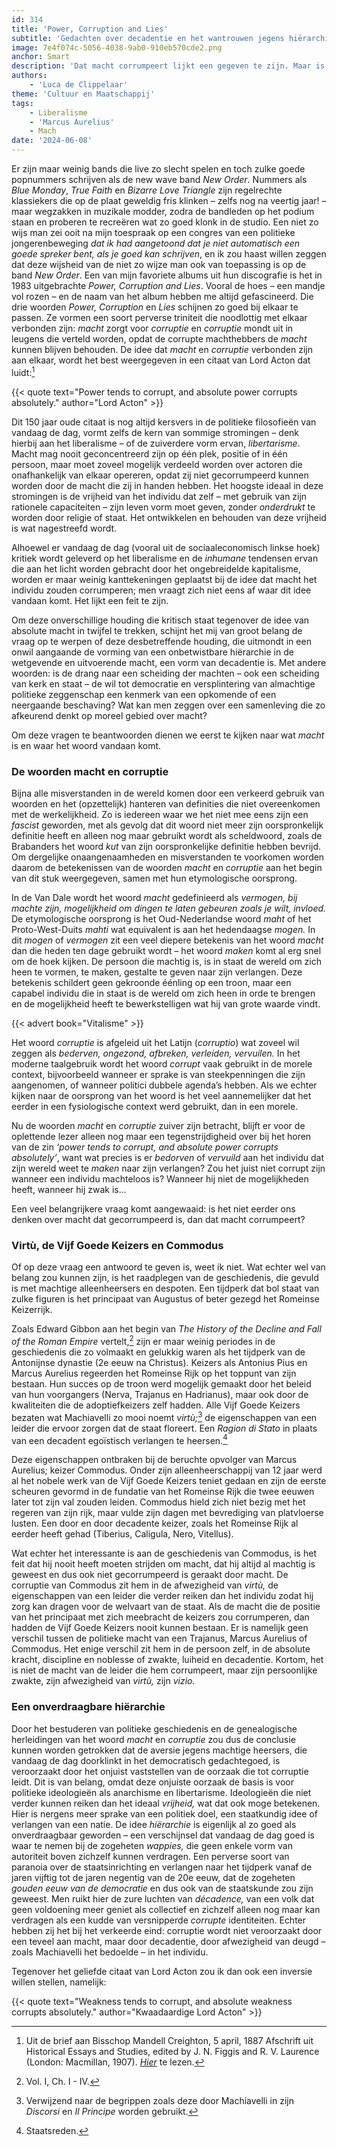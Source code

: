 ```yaml
---
id: 314
title: 'Power, Corruption and Lies'
subtitle: 'Gedachten over decadentie en het wantrouwen jegens hiërarchie'
image: 7e4f074c-5056-4038-9ab0-910eb570cde2.png
anchor: Smart
description: 'Dat macht corrumpeert lijkt een gegeven te zijn. Maar is dit wel zo vanzelfsprekend? Enkele gedachten over wat werkelijk corrumpeert.'
authors:
    - 'Luca de Clippelaar'
theme: 'Cultuur en Maatschappij'
tags:
    - Liberalisme
    - 'Marcus Aurelius'
    - Mach
date: '2024-06-08'
---
```


Er zijn maar weinig bands die live zo slecht spelen en toch zulke goede popnummers
schrijven als de new wave band *New Order*. Nummers als *Blue Monday*, *True Faith* en
*Bizarre Love Triangle* zijn regelrechte klassiekers die op de plaat geweldig fris klinken – zelfs nog na veertig jaar! – maar wegzakken in muzikale modder, zodra de bandleden op het podium staan en proberen te recreëren wat zo goed klonk in de studio. Een niet zo wijs man zei ooit na mijn toespraak op een congres van een politieke jongerenbeweging *dat ik had aangetoond dat je niet automatisch een goede spreker bent, als je goed kan schrijven*, en ik zou haast willen zeggen dat deze wijsheid van de niet zo wijze man ook van toepassing is op de band *New Order*. Een van mijn favoriete albums uit hun discografie is het in 1983 uitgebrachte *Power, Corruption and Lies*. Vooral de hoes – een mandje vol rozen – en de naam van het album hebben me altijd gefascineerd. Die drie woorden *Power, Corruption* en *Lies* schijnen zo goed bij elkaar te passen. Ze vormen een soort perverse triniteit die noodlottig met elkaar verbonden zijn: *macht* zorgt voor *corruptie* en *corruptie* mondt uit in leugens die verteld worden, opdat de corrupte machthebbers de *macht* kunnen blijven behouden. De idee dat *macht* en *corruptie* verbonden zijn aan elkaar, wordt het best weergegeven in een citaat van Lord Acton dat luidt:[^1]

{{< quote text="Power tends to corrupt, and absolute power corrupts absolutely." author="Lord Acton" >}}

Dit 150 jaar oude citaat is nog altijd kersvers in de politieke filosofieën van vandaag de dag, vormt zelfs de kern van sommige stromingen – denk hierbij aan het liberalisme – of de zuiverdere vorm ervan, *libertarisme*. Macht mag nooit geconcentreerd zijn op één plek, positie of in één persoon, maar moet zoveel mogelijk verdeeld worden over actoren die onafhankelijk van elkaar opereren, opdat zij niet gecorrumpeerd kunnen worden door de macht die zij in handen hebben. Het hoogste ideaal in deze stromingen is de vrijheid van het individu dat zelf – met gebruik van zijn rationele capaciteiten – zijn leven vorm moet geven, zonder *onderdrukt* te worden door religie of staat. Het ontwikkelen en behouden van deze vrijheid is wat nagestreefd wordt.

Alhoewel er vandaag de dag (vooral uit de sociaaleconomisch linkse hoek) kritiek wordt
geleverd op het liberalisme en de *inhumane* tendensen ervan die aan het licht worden gebracht door het ongebreidelde kapitalisme, worden er maar weinig kanttekeningen
geplaatst bij de idee dat macht het individu zouden corrumperen; men vraagt zich niet eens af waar dit idee vandaan komt. Het lijkt een feit te zijn.

Om deze onverschillige houding die kritisch staat tegenover de idee van absolute macht in twijfel te trekken, schijnt het mij van groot belang de vraag op te werpen of deze
desbetreffende houding, die uitmondt in een onwil aangaande de vorming van een onbetwistbare hiërarchie in de wetgevende en uitvoerende macht, een vorm van decadentie is. Met andere woorden: is de drang naar een scheiding der machten – ook een scheiding van kerk en staat – de wil tot democratie en versplintering van almachtige politieke zeggenschap een kenmerk van een opkomende of een neergaande beschaving? Wat kan men zeggen over een samenleving die zo afkeurend denkt op moreel gebied over macht?

Om deze vragen te beantwoorden dienen we eerst te kijken naar wat *macht* is en waar het
woord vandaan komt.


### De woorden macht en corruptie

Bijna alle misverstanden in de wereld komen door een verkeerd gebruik van woorden en het
(opzettelijk) hanteren van definities die niet overeenkomen met de werkelijkheid. Zo is
iedereen waar we het niet mee eens zijn een *fascist* geworden, met als gevolg dat dit woord niet meer zijn oorspronkelijk definitie heeft en alleen nog maar gebruikt wordt als scheldwoord, zoals de Brabanders het woord *kut* van zijn oorspronkelijke definitie hebben bevrijd. Om dergelijke onaangenaamheden en misverstanden te voorkomen worden daarom de betekenissen van de woorden *macht* en *corruptie* aan het begin van dit stuk weergegeven, samen met hun etymologische oorsprong.

In de Van Dale wordt het woord *macht* gedefinieerd als *vermogen, bij machte zijn,
mogelijkheid om dingen te laten gebeuren zoals je wilt, invloed.* De etymologische oorsprong is het Oud-Nederlandse woord *maht* of het Proto-West-Duits *mahti* wat equivalent is aan het hedendaagse *mogen.* In dit *mogen* of *vermogen* zit een veel diepere betekenis van het woord *macht* dan die heden ten dage gebruikt wordt – het woord *maken* komt al erg snel om de hoek kijken. De persoon die machtig is, is in staat de wereld om zich heen te vormen, te maken, gestalte te geven naar zijn verlangen. Deze betekenis schildert geen gekroonde éénling op een troon, maar een capabel individu die in staat is de wereld om zich heen in orde te brengen en de mogelijkheid heeft te bewerkstelligen wat hij van grote waarde vindt.

{{< advert book="Vitalisme" >}}

Het woord *corruptie* is afgeleid uit het Latijn (*corruptio*) wat zoveel wil zeggen als *bederven, ongezond, afbreken, verleiden, vervuilen.* In het moderne taalgebruik wordt het woord *corrupt* vaak gebruikt in de morele context, bijvoorbeeld wanneer er sprake is van steekpenningen die zijn aangenomen, of wanneer politici dubbele agenda’s hebben. Als we echter kijken naar de oorsprong van het woord is het veel aannemelijker dat het eerder in een fysiologische context werd gebruikt, dan in een morele.

Nu de woorden *macht* en *corruptie* zuiver zijn betracht, blijft er voor de oplettende lezer alleen nog maar een tegenstrijdigheid over bij het horen van de zin *‘power tends to corrupt, and absolute power corrupts absolutely’*, want wat precies is er *bedorven* of *vervuild* aan het individu dat zijn wereld weet te *maken* naar zijn verlangen? Zou het juist niet corrupt zijn wanneer een individu machteloos is? Wanneer hij niet de mogelijkheden heeft, wanneer hij zwak is...

Een veel belangrijkere vraag komt aangewaaid: is het niet eerder ons denken over macht dat gecorrumpeerd is, dan dat macht corrumpeert?


### Virtù, de Vijf Goede Keizers en Commodus

Of op deze vraag een antwoord te geven is, weet ik niet. Wat echter wel van belang zou
kunnen zijn, is het raadplegen van de geschiedenis, die gevuld is met machtige alleenheersers en despoten. Een tijdperk dat bol staat van zulke figuren is het principaat van Augustus of beter gezegd het Romeinse Keizerrijk.

Zoals Edward Gibbon aan het begin van *The History of the Decline and Fall of the Roman
Empire* vertelt,[^2] zijn er maar weinig periodes in de geschiedenis die zo volmaakt en gelukkig waren als het tijdperk van de Antonijnse dynastie (2e eeuw na Christus). Keizers als Antonius Pius en Marcus Aurelius regeerden het Romeinse Rijk op het toppunt van zijn bestaan. Hun succes op de troon werd mogelijk gemaakt door het beleid van hun voorgangers (Nerva, Trajanus en Hadrianus), maar ook door de kwaliteiten die de adoptiefkeizers zelf hadden. Alle Vijf Goede Keizers bezaten wat Machiavelli zo mooi noemt *virtù;*[^3] de eigenschappen van een leider die ervoor zorgen dat de staat floreert. Een *Ragion di Stato* in plaats van een decadent egoïstisch verlangen te heersen.[^4]

Deze eigenschappen ontbraken bij de beruchte opvolger van Marcus Aurelius; keizer
Commodus. Onder zijn alleenheerschappij van 12 jaar werd al het nobele werk van de Vijf Goede Keizers teniet gedaan en zijn de eerste scheuren gevormd in de fundatie van het
Romeinse Rijk die twee eeuwen later tot zijn val zouden leiden. Commodus hield zich niet
bezig met het regeren van zijn rijk, maar vulde zijn dagen met bevrediging van platvloerse lusten. Een door en door decadente keizer, zoals het Romeinse Rijk al eerder heeft gehad (Tiberius, Caligula, Nero, Vitellus).

Wat echter het interessante is aan de geschiedenis van Commodus, is het feit dat hij nooit heeft moeten strijden om macht, dat hij altijd al machtig is geweest en dus ook niet gecorrumpeerd is geraakt door macht. De corruptie van Commodus zit hem in de
afwezigheid van *virtù,* de eigenschappen van een leider die verder reiken dan het individu zodat hij zorg kan dragen voor de welvaart van de staat. Als de macht die de positie van het principaat met zich meebracht de keizers zou corrumperen, dan hadden de Vijf Goede Keizers nooit kunnen bestaan. Er is namelijk geen verschil tussen de politieke macht van een Trajanus, Marcus Aurelius of Commodus. Het enige verschil zit hem in de persoon zelf, in de absolute kracht, discipline en noblesse of zwakte, luiheid en decadentie. Kortom, het is niet de macht van de leider die hem corrumpeert, maar zijn persoonlijke zwakte, zijn afwezigheid van *virtù,* zijn *vizio.*


### Een onverdraagbare hiërarchie

Door het bestuderen van politieke geschiedenis en de genealogische herleidingen van het
woord *macht* en *corruptie* zou dus de conclusie kunnen worden getrokken dat de aversie
jegens machtige heersers, die vandaag de dag doorklinkt in het democratisch gedachtegoed, is veroorzaakt door het onjuist vaststellen van de oorzaak die tot corruptie leidt. Dit is van belang, omdat deze onjuiste oorzaak de basis is voor politieke ideologieën als anarchisme en libertarisme. Ideologieën die niet verder kunnen reiken dan het ideaal *vrijheid,* wat dat ook moge betekenen. Hier is nergens meer sprake van een politiek doel, een staatkundig idee of verlangen van een natie. De idee *hiërarchie* is eigenlijk al zo goed als onverdraagbaar geworden – een verschijnsel dat vandaag de dag goed is waar te nemen bij de zogeheten *wappies,* die geen enkele vorm van autoriteit boven zichzelf kunnen verdragen. Een perverse soort van paranoia over de staatsinrichting en verlangen naar het tijdperk vanaf de jaren vijftig tot de jaren negentig van de 20e eeuw, dat de zogeheten *gouden eeuw van de democratie* en dus ook van de staatskunde zou zijn geweest. Men ruikt hier de zure luchten van *décadence,*
van een volk dat geen voldoening meer geniet als collectief en zichzelf alleen nog maar kan verdragen als een kudde van versnipperde *corrupte* identiteiten. Echter hebben zij het bij het verkeerde eind: corruptie wordt niet veroorzaakt door een teveel aan macht, maar door decadentie, door afwezigheid van deugd – zoals Machiavelli het bedoelde – in het individu.

Tegenover het geliefde citaat van Lord Acton zou ik dan ook een inversie willen stellen,
namelijk:

{{< quote text="Weakness tends to corrupt, and absolute weakness corrupts absolutely." author="Kwaadaardige Lord Acton" >}}


[^1]: Uit de brief aan Bisschop Mandell Creighton, 5 april, 1887 Afschrift uit Historical Essays and Studies, edited by J. N. Figgis and R. V. Laurence (London: Macmillan, 1907). *[Hier](https://history.hanover.edu/courses/excerpts/165acton.html)* te lezen.
[^2]: Vol. I, Ch. I - IV.
[^3]: Verwijzend naar de begrippen zoals deze door Machiavelli in zijn *Discorsi* en *Il Principe* worden gebruikt.
[^4]: Staatsreden.

